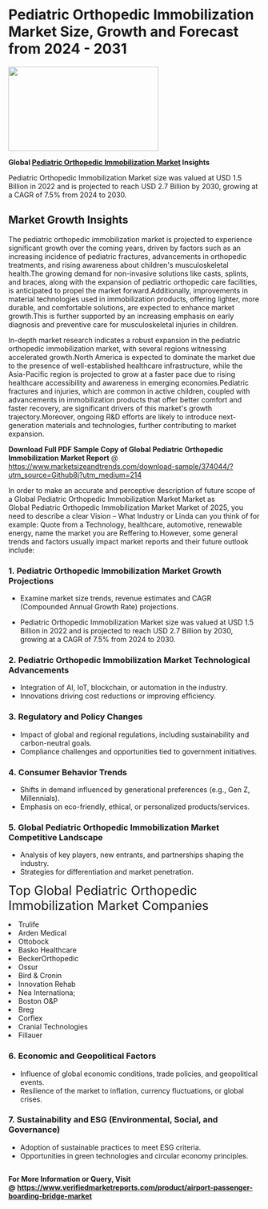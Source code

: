<H1>Pediatric Orthopedic Immobilization Market Size, Growth and Forecast from 2024 - 2031</H1><img class="aligncenter size-medium wp-image-584254" src="https://thirdeyenews.in/wp-content/uploads/2024/09/Global-Market-Research-300x168.jpeg" alt="" width="300" height="168" /><p><strong>Global&nbsp;<a href="https://www.marketsizeandtrends.com/download-sample/374044/?utm_source=Github8j?utm_medium=214">Pediatric Orthopedic Immobilization Market</a> Insights</strong></p><p>Pediatric Orthopedic Immobilization Market size was valued at USD 1.5 Billion in 2022 and is projected to reach USD 2.7 Billion by 2030, growing at a CAGR of 7.5% from 2024 to 2030.</p><p><h2>Market Growth Insights</h2> <p>The pediatric orthopedic immobilization market is projected to experience significant growth over the coming years, driven by factors such as an increasing incidence of pediatric fractures, advancements in orthopedic treatments, and rising awareness about children's musculoskeletal health.The growing demand for non-invasive solutions like casts, splints, and braces, along with the expansion of pediatric orthopedic care facilities, is anticipated to propel the market forward.Additionally, improvements in material technologies used in immobilization products, offering lighter, more durable, and comfortable solutions, are expected to enhance market growth.This is further supported by an increasing emphasis on early diagnosis and preventive care for musculoskeletal injuries in children.</p> <p>In-depth market research indicates a robust expansion in the pediatric orthopedic immobilization market, with several regions witnessing accelerated growth.North America is expected to dominate the market due to the presence of well-established healthcare infrastructure, while the Asia-Pacific region is projected to grow at a faster pace due to rising healthcare accessibility and awareness in emerging economies.Pediatric fractures and injuries, which are common in active children, coupled with advancements in immobilization products that offer better comfort and faster recovery, are significant drivers of this market's growth trajectory.Moreover, ongoing R&D efforts are likely to introduce next-generation materials and technologies, further contributing to market expansion.</p> <p><span class=""><strong>Download Full PDF Sample Copy of Global Pediatric Orthopedic Immobilization Market Report</strong> @ <a href="https://www.marketsizeandtrends.com/download-sample/374044/?utm_source=Github8j?utm_medium=214" target="_blank">https://www.marketsizeandtrends.com/download-sample/374044/?utm_source=Github8j?utm_medium=214</a></span></p><p>In order to make an accurate and perceptive description of future scope of a Global&nbsp;Pediatric Orthopedic Immobilization Market Market as Global&nbsp;Pediatric Orthopedic Immobilization Market Market of 2025, you need to describe a clear Vision &ndash; What Industry or Linda can you think of for example: Quote from a Technology, healthcare, automotive, renewable energy, name the market you are Reffering to.However, some general trends and factors usually impact market reports and their future outlook include:</p><h3>1.&nbsp;<strong>Pediatric Orthopedic Immobilization Market Growth Projections</strong></h3><ul><li>Examine market size trends, revenue estimates and CAGR (Compounded Annual Growth Rate) projections.</li><li><p>Pediatric Orthopedic Immobilization Market size was valued at USD 1.5 Billion in 2022 and is projected to reach USD 2.7 Billion by 2030, growing at a CAGR of 7.5% from 2024 to 2030.</p></li></ul><h3>2.&nbsp;<strong>Pediatric Orthopedic Immobilization Market Technological Advancements</strong></h3><ul><li>Integration of AI, IoT, blockchain, or automation in the industry.</li><li>Innovations driving cost reductions or improving efficiency.</li></ul><h3>3.&nbsp;<strong>Regulatory and Policy Changes</strong></h3><ul><li>Impact of global and regional regulations, including sustainability and carbon-neutral goals.</li><li>Compliance challenges and opportunities tied to government initiatives.</li></ul><h3>4.&nbsp;<strong>Consumer Behavior Trends</strong></h3><ul><li>Shifts in demand influenced by generational preferences (e.g., Gen Z, Millennials).</li><li>Emphasis on eco-friendly, ethical, or personalized products/services.</li></ul><h3>5.&nbsp;<strong>Global Pediatric Orthopedic Immobilization Market Competitive Landscape</strong></h3><ul><li>Analysis of key players, new entrants, and partnerships shaping the industry.</li><li>Strategies for differentiation and market penetration.</li></ul><p data-pm-slice="1 1 []"><span style="color: inherit; font-family: inherit; font-size: 25px;">Top Global Pediatric Orthopedic Immobilization Market Companies</span></p><div class="" data-test-id=""><p><li>Trulife</li><li> Arden Medical</li><li> Ottobock</li><li> Basko Healthcare</li><li> BeckerOrthopedic</li><li> Ossur</li><li> Bird & Cronin</li><li> Innovation Rehab</li><li> Nea Internationa;</li><li> Boston O&P</li><li> Breg</li><li> Corflex</li><li> Cranial Technologies</li><li> Fillauer</li></p></div><h3>6.&nbsp;<strong>Economic and Geopolitical Factors</strong></h3><ul><li>Influence of global economic conditions, trade policies, and geopolitical events.</li><li>Resilience of the market to inflation, currency fluctuations, or global crises.</li></ul><h3>7.&nbsp;<strong>Sustainability and ESG (Environmental, Social, and Governance)</strong></h3><ul><li>Adoption of sustainable practices to meet ESG criteria.</li><li>Opportunities in green technologies and circular economy principles.</li></ul><h2><strong style="font-size: 14px;">For More Information or Query, Visit @&nbsp;</strong><a style="background-color: #ffffff; font-size: 14px;" href="https://www.marketsizeandtrends.com/report/pediatric-orthopedic-immobilization-market/" target="_blank">https://www.verifiedmarketreports.com/product/airport-passenger-boarding-bridge-market</a></h2>